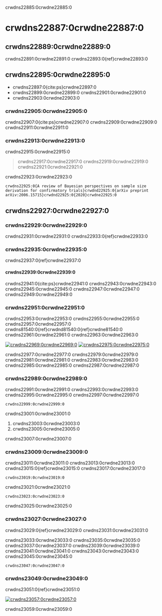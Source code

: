 crwdns22885:0crwdne22885:0
# crwdns22887:0crwdne22887:0

## crwdns22889:0crwdne22889:0

crwdns22891:0crwdne22891:0 crwdns22893:0{ref}crwdne22893:0

## crwdns22895:0crwdne22895:0

- crwdns22897:0{cite:ps}crwdne22897:0
- crwdns22899:0crwdne22899:0 crwdns22901:0crwdne22901:0
- crwdns22903:0crwdne22903:0

### crwdns22905:0crwdne22905:0

crwdns22907:0{cite:ps}crwdne22907:0 crwdns22909:0crwdne22909:0 crwdns22911:0crwdne22911:0

### crwdns22913:0crwdne22913:0

crwdns22915:0crwdne22915:0

> crwdns22917:0crwdne22917:0 crwdns22919:0crwdne22919:0 crwdns22921:0crwdne22921:0

crwdns22923:0crwdne22923:0

```
crwdns22925:0{A review of Bayesian perspectives on sample size derivation for confirmatory trials}crwdnd22925:0{arXiv preprint arXiv:2006.15715}crwdnd22925:0{2020}crwdne22925:0
```

## crwdns22927:0crwdne22927:0

### crwdns22929:0crwdne22929:0

crwdns22931:0crwdne22931:0 crwdns22933:0{ref}crwdne22933:0


### crwdns22935:0crwdne22935:0

crwdns22937:0{ref}crwdne22937:0


#### crwdns22939:0crwdne22939:0

crwdns22941:0{cite:ps}crwdne22941:0 crwdns22943:0crwdne22943:0 crwdns22945:0crwdne22945:0 crwdns22947:0crwdne22947:0 crwdns22949:0crwdne22949:0


### crwdns22951:0crwdne22951:0

crwdns22953:0crwdne22953:0 crwdns22955:0crwdne22955:0 crwdns22957:0crwdne22957:0 crwdns81540:0{ref}crwdnd81540:0{ref}crwdne81540:0 crwdns22961:0crwdne22961:0 crwdns22963:0crwdne22963:0

[![crwdns22969:0crwdne22969:0](crwdns22967:0%20lacrwdne22967:0)](crwdns22965:0crwdne22965:0) [![crwdns22975:0crwdne22975:0](crwdns22973:0crwdne22973:0)](crwdns22971:0crwdne22971:0)

crwdns22977:0crwdne22977:0 crwdns22979:0crwdne22979:0 crwdns22981:0crwdne22981:0 crwdns22983:0crwdne22983:0 crwdns22985:0crwdne22985:0 crwdns22987:0crwdne22987:0


### crwdns22989:0crwdne22989:0

crwdns22991:0crwdne22991:0 crwdns22993:0crwdne22993:0 crwdns22995:0crwdne22995:0 crwdns22997:0crwdne22997:0
```
crwdns22999:0crwdne22999:0
```
crwdns23001:0crwdne23001:0

1. crwdns23003:0crwdne23003:0
2. crwdns23005:0crwdne23005:0

crwdns23007:0crwdne23007:0


### crwdns23009:0crwdne23009:0

crwdns23011:0crwdne23011:0 crwdns23013:0crwdne23013:0 crwdns23015:0{ref}crwdne23015:0 crwdns23017:0crwdne23017:0
```
crwdns23019:0crwdne23019:0
```
crwdns23021:0crwdne23021:0
```
crwdns23023:0crwdne23023:0
```
crwdns23025:0crwdne23025:0


### crwdns23027:0crwdne23027:0

crwdns23029:0{ref}crwdne23029:0 crwdns23031:0crwdne23031:0

crwdns23033:0crwdne23033:0 crwdns23035:0crwdne23035:0 crwdns23037:0crwdne23037:0 crwdns23039:0crwdne23039:0 crwdns23041:0crwdne23041:0 crwdns23043:0crwdne23043:0 crwdns23045:0crwdne23045:0
```
crwdns23047:0crwdne23047:0
```

### crwdns23049:0crwdne23049:0

crwdns23051:0{ref}crwdne23051:0

[![crwdns23057:0crwdne23057:0](crwdns23055:0crwdne23055:0)](crwdns23053:0crwdne23053:0)

crwdns23059:0crwdne23059:0
